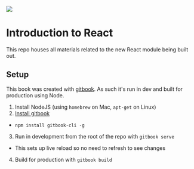 ![](https://ga-dash.s3.amazonaws.com/production/assets/logo-9f88ae6c9c3871690e33280fcf557f33.png)

# Introduction to React

This repo houses all materials related to the new React module being built out.

## Setup

This book was created with [gitbook](http://toolchain.gitbook.com/). As such it's run in dev and built for production using Node.

1. Install NodeJS (using `homebrew` on Mac, `apt-get` on Linux)
2. [Install gitbook](http://toolchain.gitbook.com/setup.html)
  * `npm install gitbook-cli -g`
3. Run in development from the root of the repo with `gitbook serve`
  * This sets up live reload so no need to refresh to see changes
4. Build for production with `gitbook build`
